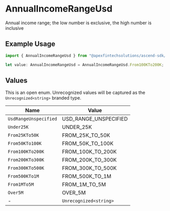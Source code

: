 # AnnualIncomeRangeUsd

Annual income range; the low number is exclusive, the high number is inclusive

## Example Usage

```typescript
import { AnnualIncomeRangeUsd } from "@apexfintechsolutions/ascend-sdk/models/components";

let value: AnnualIncomeRangeUsd = AnnualIncomeRangeUsd.From100KTo200K;
```

## Values

This is an open enum. Unrecognized values will be captured as the `Unrecognized<string>` branded type.

| Name                   | Value                  |
| ---------------------- | ---------------------- |
| `UsdRangeUnspecified`  | USD_RANGE_UNSPECIFIED  |
| `Under25K`             | UNDER_25K              |
| `From25KTo50K`         | FROM_25K_TO_50K        |
| `From50KTo100K`        | FROM_50K_TO_100K       |
| `From100KTo200K`       | FROM_100K_TO_200K      |
| `From200KTo300K`       | FROM_200K_TO_300K      |
| `From300KTo500K`       | FROM_300K_TO_500K      |
| `From500KTo1M`         | FROM_500K_TO_1M        |
| `From1MTo5M`           | FROM_1M_TO_5M          |
| `Over5M`               | OVER_5M                |
| -                      | `Unrecognized<string>` |